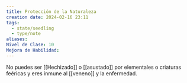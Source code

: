 ```yaml
---
title: Protección de la Naturaleza
creation date: 2024-02-16 23:11
tags:
  - state/seedling
  - type/note
aliases: 
Nivel de Clase: 10
Mejora de Habilidad:
---
```

No puedes ser [[Hechizado]] o [[asustado]] por elementales o criaturas feéricas y eres inmune al [[veneno]] y la enfermedad.






